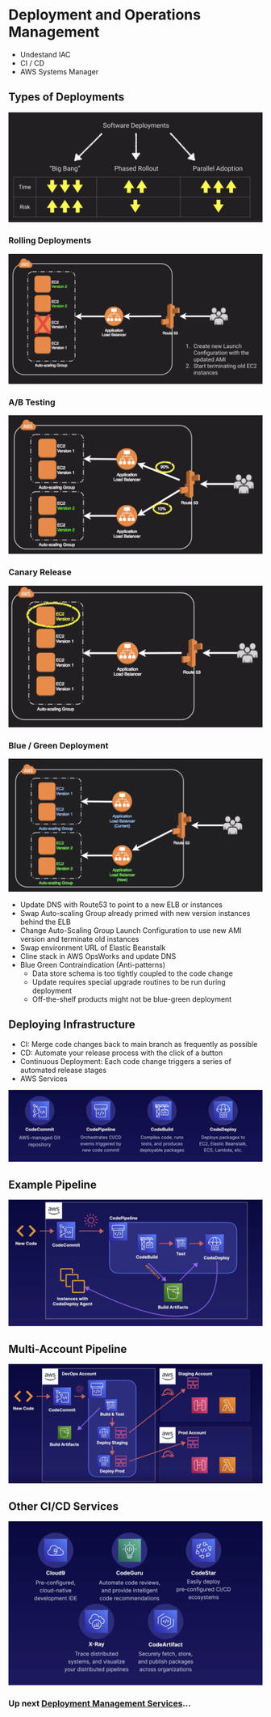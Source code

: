 # Deployment and Operations Management

- Undestand IAC
- CI / CD
- AWS Systems Manager

## Types of Deployments

![deploy-and-ops-mgmt](../assets/deployment-types.png)

### Rolling Deployments

![deploy-and-ops-mgmt](../assets/deployment-rolling.png)

### A/B Testing

![deploy-and-ops-mgmt](../assets/deployment-ab-testing.png)

### Canary Release

![deploy-and-ops-mgmt](../assets/deployment-canary.png)

### Blue / Green Deployment

![deploy-and-ops-mgmt](../assets/deployment-blue-green.png)

- Update DNS with Route53 to point to a new ELB or instances
- Swap Auto-scaling Group already primed with new version instances behind the ELB
- Change Auto-Scaling Group Launch Configuration to use new AMI version and terminate old instances
- Swap environment URL of Elastic Beanstalk
- Cline stack in AWS OpsWorks and update DNS
- Blue Green Contraindication (Anti-patterns)
  - Data store schema is too tightly coupled to the code change
  - Update requires special upgrade routines to be run during deployment
  - Off-the-shelf products might not be blue-green deployment

## Deploying Infrastructure

- CI: Merge code changes back to main branch as frequently as possible
- CD: Automate your release process with the click of a button
- Continuous Deployment: Each code change triggers a series of automated release stages
- AWS Services

![deploy-and-ops-mgmt](../assets/deploying-infra-options.png)

## Example Pipeline

![deploy-and-ops-mgmt](../assets/deployment-example-pipeline.png)

## Multi-Account Pipeline

![deploy-and-ops-mgmt](../assets/deployment-multi-account-pipeline.png)

## Other CI/CD Services

![deploy-and-ops-mgmt](../assets/deployment-other-services.png)

### Up next [Deployment Management Services](../deployment-and-operations-mgmt/deploy-services/README.md)...